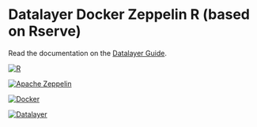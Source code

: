 # Datalayer Docker Zeppelin R (based on Rserve)

Read the documentation on the [Datalayer Guide](http://platform.datalayer.io/guide/docker/zeppelin-rserve).

[![R](http://platform.datalayer.io/ext/images/logo-R-200.png)](http://cran.r-project.org)

[![Apache Zeppelin](http://platform.datalayer.io/ext/images/logo-zeppelin-small.png)](http://zeppelin.incubator.apache.org)

[![Docker](http://platform.datalayer.io/ext/images/docker-logo-small.png)](https://www.docker.com/)

[![Datalayer](http://platform.datalayer.io/ext/images/logo_horizontal_072ppi.png)](http://datalayer.io)
